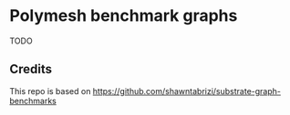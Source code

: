 # Polymesh benchmark graphs

TODO

## Credits

This repo is based on <https://github.com/shawntabrizi/substrate-graph-benchmarks>
